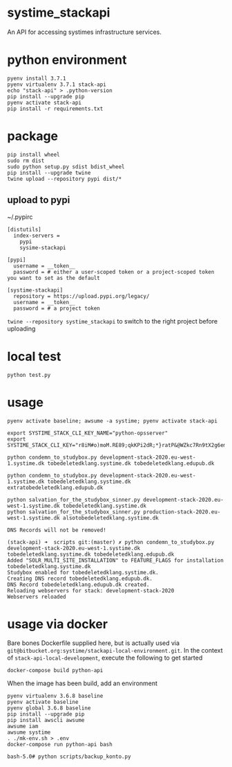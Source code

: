 # systime_stackapi

An API for accessing systimes infrastructure services.

# python environment

    pyenv install 3.7.1
    pyenv virtualenv 3.7.1 stack-api
    echo "stack-api" > .python-version
    pip install --upgrade pip
    pyenv activate stack-api
    pip install -r requirements.txt

# package

    pip install wheel
    sudo rm dist
    sudo python setup.py sdist bdist_wheel
    pip install --upgrade twine
    twine upload --repository pypi dist/*    

## upload to pypi

~/.pypirc

    [distutils]
      index-servers =
        pypi
        sysime-stackapi
    
    [pypi]
      username = __token__
      password = # either a user-scoped token or a project-scoped token you want to set as the default
    
    [systime-stackapi]
      repository = https://upload.pypi.org/legacy/
      username = __token__
      password = # a project token 
      
`twine --repository systime_stackapi` to switch to the right project before uploading


# local test

    python test.py

# usage

    pyenv activate baseline; awsume -a systime; pyenv activate stack-api
    
    export SYSTIME_STACK_CLI_KEY_NAME="python-opsserver"
    export SYSTIME_STACK_CLI_KEY="r8iM#o)moM.RE89;qkKPi2dR;*}ratP&@WZkc7Rn9tX2g6emLV8VNxzwPdN@bwK4"
    
    python condemn_to_studybox.py development-stack-2020.eu-west-1.systime.dk tobedeletedklang.systime.dk tobedeletedklang.edupub.dk

    python condemn_to_studybox.py development-stack-2020.eu-west-1.systime.dk tobedeletedklang.systime.dk extratobedeletedklang.edupub.dk

    python salvation_for_the_studybox_sinner.py development-stack-2020.eu-west-1.systime.dk tobedeletedklang.systime.dk 
    python salvation_for_the_studybox_sinner.py production-stack-2020.eu-west-1.systime.dk alsotobedeletedklang.systime.dk 

    DNS Records will not be removed!

    (stack-api) ➜  scripts git:(master) ✗ python condemn_to_studybox.py development-stack-2020.eu-west-1.systime.dk tobedeletedklang.systime.dk tobedeletedklang.edupub.dk
    Added "SOLR_MULTI_SITE_INSTALLATION" to FEATURE_FLAGS for installation tobedeletedklang.systime.dk
    Studybox enabled for tobedeletedklang.systime.dk.
    Creating DNS record tobedeletedklang.edupub.dk.
    DNS Record tobedeletedklang.edupub.dk created.
    Reloading webservers for stack: development-stack-2020
    Webservers reloaded

# usage via docker

Bare bones Dockerfile supplied here, but is actually used via `git@bitbucket.org:systime/stackapi-local-environment.git`.
In the context of `stack-api-local-development`, execute the following to get started

    docker-compose build python-api

When the image has been build, add an environment
    
    pyenv virtualenv 3.6.8 baseline
    pyenv activate baseline
    pyenv global 3.6.8 baseline
    pip install --upgrade pip
    pip install awscli awsume
    awsume iam
    awsume systime
    . ./mk-env.sh > .env
    docker-compose run python-api bash
    
    bash-5.0# python scripts/backup_konto.py